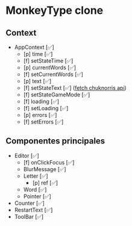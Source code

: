 # MonkeyType clone

## Context

- AppContext [✅]
  - [p] time [✅]
  - [f] setStateTime [✅]
  - [p] currentWords [✅]
  - [f] setCurrentWords [✅]
  - [p] text [✅]
  - [f] setStateText [✅] ([fetch chuknorris api](https://api.chucknorris.io/jokes/random))
  - [f] setStateGameMode [✅]
  - [f] loading [✅]
  - [f] setLoading [✅]
  - [p] errors [✅]
  - [f] setErrors [✅]

## Componentes principales

- Editor [✅]
  - [f] onClickFocus [✅]
  - BlurMessage [✅]
  - Letter [✅]
    - [p] ref [✅]
  - Word [✅]
  - Pointer [✅]
- Counter [✅]
- RestartText [✅]
- ToolBar [✅]

